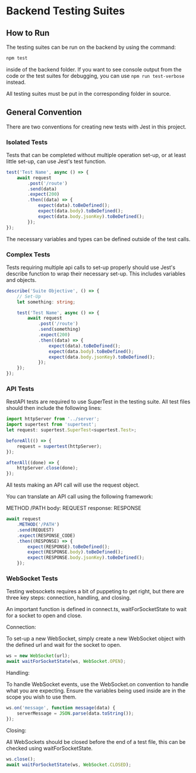# Backend Testing Suites

## How to Run

The testing suites can be run on the backend by using the command:

```bash
npm test
```

inside of the backend folder. If you want to see console output from the code
or the test suites for debugging, you can use `npm run test-verbose` instead.

All testing suites must be put in the corresponding folder in source.

## General Convention

There are two conventions for creating new tests with Jest in this project.

### Isolated Tests

Tests that can be completed without multiple operation set-up, or at least
little set-up, can use Jest's test function.

```ts
test('Test Name', async () => {
	await request
		.post('/route')
		.send(data)
		.expect(200)
		.then((data) => {
			expect(data).toBeDefined();
			expect(data.body).toBeDefined();
			expect(data.body.jsonKey).toBeDefined();
		});
});
```

The necessary variables and types can be defined outside of the test calls.

### Complex Tests

Tests requiring multiple api calls to set-up properly should use Jest's describe
function to wrap their necessary set-up. This includes variables and objects.

```ts
describe('Suite Objective', () => {
	// Set-Up
	let something: string;

	test('Test Name', async () => {
		await request
			.post('/route')
			.send(something)
			.expect(200)
			.then((data) => {
				expect(data).toBeDefined();
				expect(data.body).toBeDefined();
				expect(data.body.jsonKey).toBeDefined();
			});
	});
});
```

### API Tests

RestAPI tests are required to use SuperTest in the testing suite.
All test files should then include the following lines:

```ts
import httpServer from '../server';
import supertest from 'supertest';
let request: supertest.SuperTest<supertest.Test>;

beforeAll(() => {
	request = supertest(httpServer);
});

afterAll((done) => {
	httpServer.close(done);
});
```

All tests making an API call will use the request object.

You can translate an API call using the following framework:

METHOD /PATH
body: REQUEST
response: RESPONSE

```ts
await request
	.METHOD('/PATH')
	.send(REQUEST)
	.expect(RESPONSE_CODE)
	.then((RESPONSE) => {
		expect(RESPONSE).toBeDefined();
		expect(RESPONSE.body).toBeDefined();
		expect(RESPONSE.body.jsonKey).toBeDefined();
	});
```

### WebSocket Tests

Testing websockets requires a bit of puppeting to get right, but there are three
key steps: connection, handling, and closing.

An important function is defined in connect.ts, waitForSocketState to wait for a
socket to open and close.

Connection:

To set-up a new WebSocket, simply create a new WebSocket object with the defined
url and wait for the socket to open.

```ts
ws = new WebSocket(url);
await waitForSocketState(ws, WebSocket.OPEN);
```

Handling:

To handle WebSocket events, use the WebSocket.on convention to handle what you
are expecting. Ensure the variables being used inside are in the scope you wish
to use them.

```ts
ws.on('message', function message(data) {
	serverMessage = JSON.parse(data.toString());
});
```

Closing:

All WebSockets should be closed before the end of a test file, this can be checked
using waitForSocketState.

```ts
ws.close();
await waitForSocketState(ws, WebSocket.CLOSED);
```
